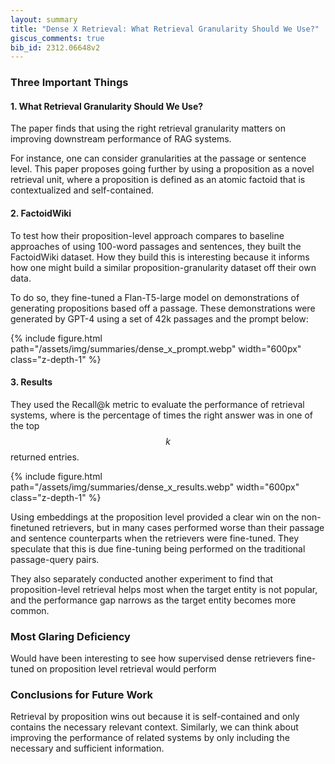 ```yaml
---
layout: summary
title: "Dense X Retrieval: What Retrieval Granularity Should We Use?"
giscus_comments: true
bib_id: 2312.06648v2
---
```


### Three Important Things

#### 1. What Retrieval Granularity Should We Use?

The paper finds that using the right retrieval granularity
matters on improving downstream performance of RAG systems.

For instance, one can consider granularities at the passage or sentence level.
This paper proposes going further by using a proposition as a novel retrieval
unit, where a proposition is defined as an atomic factoid that is contextualized
and self-contained.

#### 2. FactoidWiki

To test how their proposition-level approach compares to baseline approaches of
using 100-word passages and sentences, they built the FactoidWiki dataset. How
they build this is interesting because it informs how one might build a similar
proposition-granularity dataset off their own data.

To do so, they fine-tuned a Flan-T5-large model on demonstrations of generating
propositions based off a passage. These demonstrations were generated by GPT-4
using a set of 42k passages and the prompt below:

{% include figure.html
    path="/assets/img/summaries/dense_x_prompt.webp"
    width="600px"
    class="z-depth-1"
%}

#### 3. Results

They used the Recall@k metric to evaluate the performance of retrieval systems,
where is the percentage of times the right answer was in one of the top
$$k$$ returned entries.

{% include figure.html
    path="/assets/img/summaries/dense_x_results.webp"
    width="600px"
    class="z-depth-1"
%}

Using embeddings at the proposition level provided a clear win on the
non-finetuned retrievers, but in many cases performed worse than their passage
and sentence counterparts when the retrievers were fine-tuned. They speculate
that this is due fine-tuning being performed on the traditional passage-query
pairs.

They also separately conducted another experiment to find that proposition-level retrieval helps most when the target entity is not popular, and the performance gap narrows as the target entity becomes more common.

### Most Glaring Deficiency

Would have been interesting to see how supervised dense retrievers fine-tuned on
proposition level retrieval would perform

### Conclusions for Future Work

Retrieval by proposition wins out because it is self-contained and only contains
the necessary relevant context. Similarly, we can think about improving the
performance of related systems by only including the necessary and sufficient
information.
